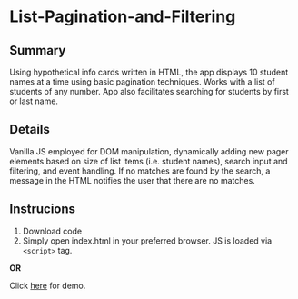 # List-Pagination-and-Filtering

## Summary

Using hypothetical info cards written in HTML, the app displays 10 student names at a time using basic pagination techniques. Works with a list of students of any number.
App also facilitates searching for students by first or last name.

## Details

Vanilla JS employed for DOM manipulation, dynamically adding new pager elements based on size of list items (i.e. student names), search input and filtering, and event handling.
If no matches are found by the search, a message in the HTML notifies the user that there are no matches.

## Instrucions

1. Download code
2. Simply open index.html in your preferred browser. JS is loaded via `<script>` tag.

**OR**

Click [here](https://sethlewis93.github.io/List-Pagination-and-Filtering/) for demo.
